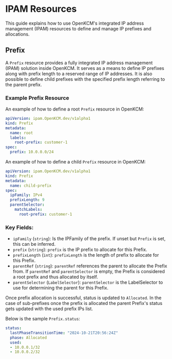 # IPAM Resources

This guide explains how to use OpenKCM's integrated IP address management (IPAM) resources to define and manage IP prefixes and allocations.

## Prefix

A `Prefix` resource provides a fully integrated IP address management (IPAM) solution inside OpenKCM. It serves as a 
means to define IP prefixes along with prefix length to a reserved range of IP addresses. It is also possible to define
child prefixes with the specified prefix length referring to the parent prefix.

### Example Prefix Resource

An example of how to define a root `Prefix` resource in OpenKCM:

```yaml
apiVersion: ipam.OpenKCM.dev/v1alpha1
kind: Prefix
metadata:
  name: root
  labels:
    root-prefix: customer-1
spec:
  prefix: 10.0.0.0/24
```

An example of how to define a child `Prefix` resource in OpenKCM:

```yaml
apiVersion: ipam.OpenKCM.dev/v1alpha1
kind: Prefix
metadata:
  name: child-prefix
spec:
  ipFamily: IPv4
  prefixLength: 9
  parentSelector:
    matchLabels:
      root-prefix: customer-1
```

### Key Fields:

- `ipFamily` (`string`): Is the IPFamily of the prefix. If unset but `Prefix` is set, this can be inferred.
- `prefix` (`string`): 	`prefix` is the IP prefix to allocate for this Prefix.
- `prefixLength` (`int`): `prefixLength` is the length of prefix to allocate for this Prefix.
- `parentRef` (`string`): `parentRef` references the parent to allocate the Prefix from. If `parentRef` and `parentSelector` is empty, the Prefix is considered a root prefix and thus allocated by itself.
- `parentSelector` (`LabelSelector`): `parentSelector` is the LabelSelector to use for determining the parent for this Prefix.

Once prefix allocation is successful, status is updated to `Allocated`. In the case of sub-prefixes once the prefix is allocated the parent Prefix's status gets updated with the used prefix IPs list.

Below is the sample `Prefix.status`:

```yaml
status:
  lastPhaseTransitionTime: "2024-10-21T20:56:24Z"
  phase: Allocated
  used:
  - 10.0.0.1/32
  - 10.0.0.2/32
```

